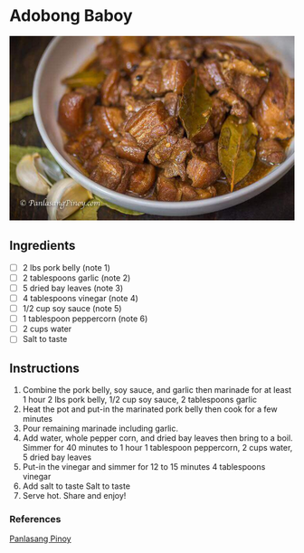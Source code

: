 # Adobong Baboy

<!-- ![alt text](../images/adobo.jpg) -->
![alt text](img/adobo.jpg)
## Ingredients
- [ ] 2 lbs pork belly (note 1)
- [ ] 2 tablespoons garlic (note 2)
- [ ] 5 dried bay leaves (note 3)
- [ ] 4 tablespoons vinegar (note 4)
- [ ] 1/2 cup soy sauce (note 5)
- [ ] 1 tablespoon peppercorn (note 6)
- [ ] 2 cups water
- [ ] Salt to taste

## Instructions
1. Combine the pork belly, soy sauce, and garlic then marinade for at least 1 hour
2 lbs pork belly, 1/2 cup soy sauce, 2 tablespoons garlic
2. Heat the pot and put-in the marinated pork belly then cook for a few minutes
3. Pour remaining marinade including garlic.
4. Add water, whole pepper corn, and dried bay leaves then bring to a boil. Simmer for 40 minutes to 1 hour
1 tablespoon peppercorn, 2 cups water, 5 dried bay leaves
5. Put-in the vinegar and simmer for 12 to 15 minutes
4 tablespoons vinegar
6. Add salt to taste
Salt to taste
7. Serve hot. Share and enjoy!

### References
[Panlasang Pinoy](https://panlasangpinoy.com/filipino-food-pork-adobo-recipe/#wprm-recipe-container-47218)